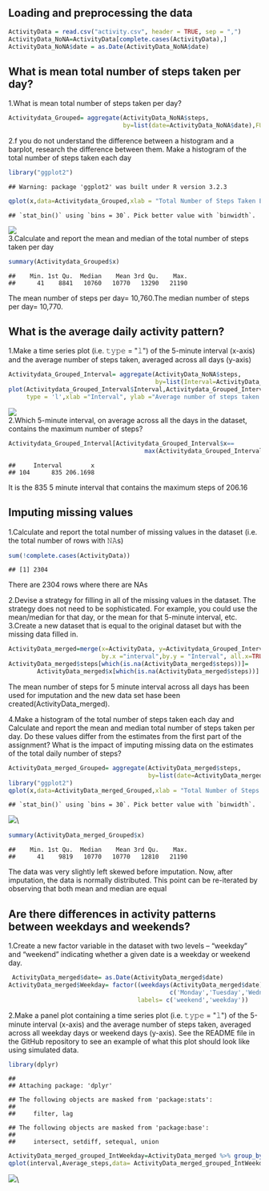 
## Loading and preprocessing the data

```r
ActivityData = read.csv("activity.csv", header = TRUE, sep = ",")
ActivityData_NoNA=ActivityData[complete.cases(ActivityData),]
ActivityData_NoNA$date = as.Date(ActivityData_NoNA$date)
```

## What is mean total number of steps taken per day?  

1.What is mean total number of steps taken per day?

```r
Activitydata_Grouped= aggregate(ActivityData_NoNA$steps,
                                by=list(date=ActivityData_NoNA$date),FUN=sum)
```
2.f you do not understand the difference between a histogram and a barplot, research the difference between them. Make a histogram of the total number of steps taken each day

```r
library("ggplot2")
```

```
## Warning: package 'ggplot2' was built under R version 3.2.3
```

```r
qplot(x,data=Activitydata_Grouped,xlab = "Total Number of Steps Taken Each Day")
```

```
## `stat_bin()` using `bins = 30`. Pick better value with `binwidth`.
```

![](PA1_template_files/figure-html/unnamed-chunk-3-1.png)\
3.Calculate and report the mean and median of the total number of steps taken per day

```r
summary(Activitydata_Grouped$x)
```

```
##    Min. 1st Qu.  Median    Mean 3rd Qu.    Max. 
##      41    8841   10760   10770   13290   21190
```
The mean number of steps per day= 10,760.The median number of steps per day= 10,770.

## What is the average daily activity pattern?  

1.Make a time series plot (i.e. 𝚝𝚢𝚙𝚎 = "𝚕") of the 5-minute interval (x-axis) and the average number of steps taken, averaged across all days (y-axis)

```r
Activitydata_Grouped_Interval= aggregate(ActivityData_NoNA$steps,
                                         by=list(Interval=ActivityData_NoNA$interval),FUN=mean)
plot(Activitydata_Grouped_Interval$Interval,Activitydata_Grouped_Interval$x,
     type = 'l',xlab ="Interval", ylab ="Average number of steps taken for all days ")
```

![](PA1_template_files/figure-html/unnamed-chunk-5-1.png)\
2.Which 5-minute interval, on average across all the days in the dataset, contains the maximum number of steps?

```r
Activitydata_Grouped_Interval[Activitydata_Grouped_Interval$x==
                                      max(Activitydata_Grouped_Interval$x),]
```

```
##     Interval        x
## 104      835 206.1698
```
It is the 835 5 minute interval that contains the maximum steps of 206.16

## Imputing missing values 

1.Calculate and report the total number of missing values in the dataset (i.e. the total number of rows with 𝙽𝙰s)

```r
sum(!complete.cases(ActivityData))
```

```
## [1] 2304
```
There are 2304 rows where there are NAs

2.Devise a strategy for filling in all of the missing values in the dataset. The strategy does not need to be sophisticated. For example, you could use the mean/median for that day, or the mean for that 5-minute interval, etc.
3.Create a new dataset that is equal to the original dataset but with the missing data filled in.

```r
ActivityData_merged=merge(x=ActivityData, y=Activitydata_Grouped_Interval,
                          by.x ="interval",by.y = "Interval", all.x=TRUE)
ActivityData_merged$steps[which(is.na(ActivityData_merged$steps))]=
        ActivityData_merged$x[which(is.na(ActivityData_merged$steps))]
```
The mean number of steps for 5 minute interval across all days has been used for imputation and the new data set hase been created(ActivityData_merged).

4.Make a histogram of the total number of steps taken each day and Calculate and report the mean and median total number of steps taken per day. Do these values differ from the estimates from the first part of the assignment? What is the impact of imputing missing data on the estimates of the total daily number of steps?

```r
ActivityData_merged_Grouped= aggregate(ActivityData_merged$steps,
                                       by=list(date=ActivityData_merged$date),FUN=sum)
library("ggplot2")
qplot(x,data=ActivityData_merged_Grouped,xlab = "Total Number of Steps Taken Each Day")
```

```
## `stat_bin()` using `bins = 30`. Pick better value with `binwidth`.
```

![](PA1_template_files/figure-html/unnamed-chunk-9-1.png)\

```r
summary(ActivityData_merged_Grouped$x)
```

```
##    Min. 1st Qu.  Median    Mean 3rd Qu.    Max. 
##      41    9819   10770   10770   12810   21190
```
The data was very slightly left skewed before imputation. Now, after imputation, the data is normally distributed. This point can be re-iterated by observing that both mean and median are equal
 
## Are there differences in activity patterns between weekdays and weekends?
 
 1.Create a new factor variable in the dataset with two levels – “weekday” and “weekend” indicating whether a given date is a weekday or weekend day.

```r
 ActivityData_merged$date= as.Date(ActivityData_merged$date)
ActivityData_merged$Weekday= factor((weekdays(ActivityData_merged$date)  %in%
                                             c('Monday','Tuesday','Wednesday','Thursday','Friday')),levels=c(FALSE,TRUE), 
                                    labels= c('weekend','weekday'))
```
2.Make a panel plot containing a time series plot (i.e. 𝚝𝚢𝚙𝚎 = "𝚕") of the 5-minute interval (x-axis) and the average number of steps taken, averaged across all weekday days or weekend days (y-axis). See the README file in the GitHub repository to see an example of what this plot should look like using simulated data.

```r
library(dplyr)
```

```
## 
## Attaching package: 'dplyr'
```

```
## The following objects are masked from 'package:stats':
## 
##     filter, lag
```

```
## The following objects are masked from 'package:base':
## 
##     intersect, setdiff, setequal, union
```

```r
ActivityData_merged_grouped_IntWeekday=ActivityData_merged %>% group_by(interval,Weekday) %>% summarize(Average_steps=mean(steps))
qplot(interval,Average_steps,data= ActivityData_merged_grouped_IntWeekday,geom ="line",facets =Weekday~.)
```

![](PA1_template_files/figure-html/unnamed-chunk-11-1.png)\


